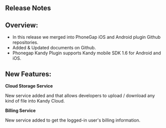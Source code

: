## Release Notes

## Overview:

- In this release we merged into PhoneGap iOS and Android plugin Github repositories.
- Added & Updated documents on Github.
- Phonegap Kandy Plugin supports Kandy mobile SDK 1.6 for Android and iOS.

## New Features:
**Cloud Storage Service**

 New service added and that allows developers to upload / download any kind of file into Kandy Cloud.

**Billing Service**

New service added to get the logged-in user's billing information.
